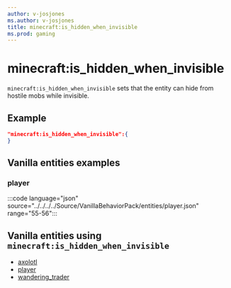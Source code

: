 ```yaml
---
author: v-josjones
ms.author: v-josjones
title: minecraft:is_hidden_when_invisible
ms.prod: gaming
---
```


# minecraft:is_hidden_when_invisible

`minecraft:is_hidden_when_invisible` sets that the entity can hide from hostile mobs while invisible.

## Example

```json
"minecraft:is_hidden_when_invisible":{
}
```

## Vanilla entities examples

### player

:::code language="json" source="../../../../Source/VanillaBehaviorPack/entities/player.json" range="55-56":::

## Vanilla entities using `minecraft:is_hidden_when_invisible`

- [axolotl](../../../../Source/VanillaBehaviorPack_Snippets/entities/axolotl.md)
- [player](../../../../Source/VanillaBehaviorPack_Snippets/entities/player.md)
- [wandering_trader](../../../../Source/VanillaBehaviorPack_Snippets/entities/wandering_trader.md)

